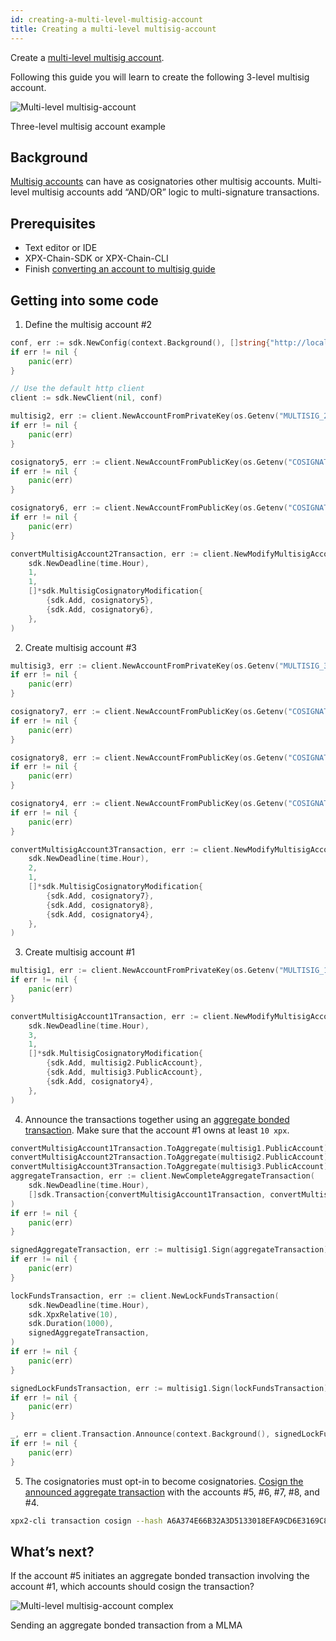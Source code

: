 ```yaml
---
id: creating-a-multi-level-multisig-account
title: Creating a multi-level multisig-account
---
```


Create a [multi-level multisig account](../../built-in-features/multisig-account.md).

Following this guide you will learn to create the following 3-level multisig account.

![Multi-level multisig-account](/img/mlma-complex-1.png "Multi-level multisig-account")

<p class=caption>Three-level multisig account example</p>

## Background

[Multisig accounts](../../built-in-features/multisig-account.md) can have as cosignatories other multisig accounts. Multi-level multisig accounts add “AND/OR” logic to multi-signature transactions.

## Prerequisites

- Text editor or IDE
- XPX-Chain-SDK or XPX-Chain-CLI
- Finish [converting an account to multisig guide](./converting-an-account-to-multisig.md)

## Getting into some code

1. Define the multisig account #2

<!--DOCUSAURUS_CODE_TABS-->
<!--Golang-->
```go
conf, err := sdk.NewConfig(context.Background(), []string{"http://localhost:3000"})
if err != nil {
    panic(err)
}

// Use the default http client
client := sdk.NewClient(nil, conf)

multisig2, err := client.NewAccountFromPrivateKey(os.Getenv("MULTISIG_2_ACCOUNT_PRIVATE_KEY"))
if err != nil {
    panic(err)
}

cosignatory5, err := client.NewAccountFromPublicKey(os.Getenv("COSIGNATORY_5_PUBLIC_KEY"))
if err != nil {
    panic(err)
}

cosignatory6, err := client.NewAccountFromPublicKey(os.Getenv("COSIGNATORY_6_PUBLIC_KEY"))
if err != nil {
    panic(err)
}

convertMultisigAccount2Transaction, err := client.NewModifyMultisigAccountTransaction(
    sdk.NewDeadline(time.Hour),
    1,
    1,
    []*sdk.MultisigCosignatoryModification{
        {sdk.Add, cosignatory5},
        {sdk.Add, cosignatory6},
    },
)
```
<!--END_DOCUSAURUS_CODE_TABS-->


2. Create multisig account #3

<!--DOCUSAURUS_CODE_TABS-->
<!--Golang-->
```go
multisig3, err := client.NewAccountFromPrivateKey(os.Getenv("MULTISIG_3_ACCOUNT_PRIVATE_KEY"))
if err != nil {
    panic(err)
}

cosignatory7, err := client.NewAccountFromPublicKey(os.Getenv("COSIGNATORY_7_PUBLIC_KEY"))
if err != nil {
    panic(err)
}

cosignatory8, err := client.NewAccountFromPublicKey(os.Getenv("COSIGNATORY_8_PUBLIC_KEY"))
if err != nil {
    panic(err)
}

cosignatory4, err := client.NewAccountFromPublicKey(os.Getenv("COSIGNATORY_4_PUBLIC_KEY"))
if err != nil {
    panic(err)
}

convertMultisigAccount3Transaction, err := client.NewModifyMultisigAccountTransaction(
    sdk.NewDeadline(time.Hour),
    2,
    1,
    []*sdk.MultisigCosignatoryModification{
        {sdk.Add, cosignatory7},
        {sdk.Add, cosignatory8},
        {sdk.Add, cosignatory4},
    },
)
```
<!--END_DOCUSAURUS_CODE_TABS-->


3. Create multisig account #1

<!--DOCUSAURUS_CODE_TABS-->
<!--Golang-->
```go
multisig1, err := client.NewAccountFromPrivateKey(os.Getenv("MULTISIG_1_ACCOUNT_PRIVATE_KEY"))
if err != nil {
    panic(err)
}

convertMultisigAccount1Transaction, err := client.NewModifyMultisigAccountTransaction(
    sdk.NewDeadline(time.Hour),
    3,
    1,
    []*sdk.MultisigCosignatoryModification{
        {sdk.Add, multisig2.PublicAccount},
        {sdk.Add, multisig3.PublicAccount},
        {sdk.Add, cosignatory4},
    },
)
```
<!--END_DOCUSAURUS_CODE_TABS-->

4. Announce the transactions together using an [aggregate bonded transaction](../../built-in-features/aggregate-transaction.md). Make sure that the account #1 owns at least `10 xpx`.

<!--DOCUSAURUS_CODE_TABS-->
<!--Golang-->
```go
convertMultisigAccount1Transaction.ToAggregate(multisig1.PublicAccount)
convertMultisigAccount2Transaction.ToAggregate(multisig2.PublicAccount)
convertMultisigAccount3Transaction.ToAggregate(multisig3.PublicAccount)
aggregateTransaction, err := client.NewCompleteAggregateTransaction(
    sdk.NewDeadline(time.Hour),
    []sdk.Transaction{convertMultisigAccount1Transaction, convertMultisigAccount2Transaction, convertMultisigAccount3Transaction},
)
if err != nil {
    panic(err)
}

signedAggregateTransaction, err := multisig1.Sign(aggregateTransaction)
if err != nil {
    panic(err)
}

lockFundsTransaction, err := client.NewLockFundsTransaction(
    sdk.NewDeadline(time.Hour),
    sdk.XpxRelative(10),
    sdk.Duration(1000),
    signedAggregateTransaction,
)
if err != nil {
    panic(err)
}

signedLockFundsTransaction, err := multisig1.Sign(lockFundsTransaction)
if err != nil {
    panic(err)
}

_, err = client.Transaction.Announce(context.Background(), signedLockFundsTransaction)
if err != nil {
    panic(err)
}
```
<!--END_DOCUSAURUS_CODE_TABS-->

5. The cosignatories must opt-in to become cosignatories. [Cosign the announced aggregate transaction](../aggregate-transaction/signing-announced-aggregate-bonded-transactions.md) with the accounts #5, #6, #7, #8, and #4.

<!--DOCUSAURUS_CODE_TABS-->
<!--Bash-->
```sh
xpx2-cli transaction cosign --hash A6A374E66B32A3D5133018EFA9CD6E3169C8EEA339F7CCBE29C47D07086E068C --profile <account>
```
<!--END_DOCUSAURUS_CODE_TABS-->

## What’s next?

If the account #5 initiates an aggregate bonded transaction involving the account #1, which accounts should cosign the transaction?

![Multi-level multisig-account complex](/img/mlma-complex-2.png "Multi-level multisig-account complex")

<p class=caption>Sending an aggregate bonded transaction from a MLMA</p>
